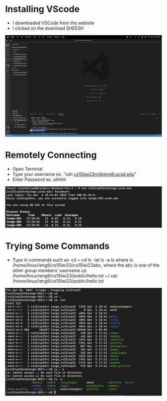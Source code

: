 # Installing VScode

* I downloaded VSCode from the website
* I clicked on the download SHEESH

![image](assets/VScode.png)

# Remotely Connecting

* Open Terminal
* Type your username ex. "ssh cs15lsp23nr@ieng6.ucsd.edu"
* Enter Password ex. uhhhh

![image](assets/RemotelyConnecting.png)

# Trying Some Commands

* Type in commands such as:
cd ~
cd
ls -lat
ls -a
ls <directory> where <directory> is /home/linux/ieng6/cs15lwi23/cs15lwi23abc, where the abc is one of the other group members’ username
cp /home/linux/ieng6/cs15lwi23/public/hello.txt ~/
cat /home/linux/ieng6/cs15lwi23/public/hello.txt

![image](assets/TryingSomeCommands.png)
